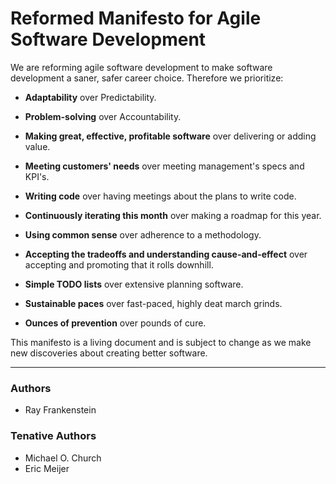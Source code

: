 # Reformed Manifesto for Agile Software Development

We are reforming agile software development to make software development a saner, safer career choice. Therefore we prioritize:

* **Adaptability** over Predictability.  

* **Problem-solving** over Accountability.  

* **Making great, effective, profitable software** over delivering or adding value.  

* **Meeting customers' needs** over meeting management's specs and KPI's.  

* **Writing code** over having meetings about the plans to write code.  

* **Continuously iterating this month** over making a roadmap for this year.  

* **Using common sense** over adherence to a methodology.  

* **Accepting the tradeoffs and understanding cause-and-effect** over accepting and promoting that it rolls downhill.  

* **Simple TODO lists** over extensive planning software.  

* **Sustainable paces** over fast-paced, highly deat march grinds.  

* **Ounces of prevention** over pounds of cure.

This manifesto is a living document and is subject to change as we make new discoveries about creating better software.

---

### Authors

- Ray Frankenstein

### Tenative Authors
- Michael O. Church
- Eric Meijer
